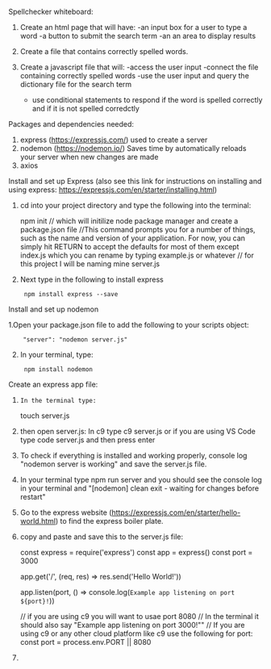 Spellchecker whiteboard:

1. Create an html page that will have:
    -an input box for a user to type a word
    -a button to submit the search term
    -an an area to display results

2. Create a file that contains correctly spelled words.

3. Create a javascript file that will:
    -access the user input
    -connect the file containing correctly spelled words
    -use the user input and query the dictionary file for the search term
    - use conditional statements to respond if the word is spelled correctly and if it is not spelled corredctly


Packages and dependencies needed:

1. express (https://expressjs.com/) used to create a server
2. nodemon (https://nodemon.io/) Saves time by automatically reloads your server when new changes are made 
3. axios


Install and set up Express (also see this link for instructions on installing  and using express: https://expressjs.com/en/starter/installing.html)

1. cd into your project directory and type the following into the terminal:
    
    npm init
// which will initilize node package manager and create a package.json file
//This command prompts you for a number of things, such as the name and version 
of your application. For now, you can simply hit RETURN to accept the defaults for most of them except index.js which you can rename by typing  example.js or whatever
// for this project I will be naming mine server.js

2. Next type in the following to install express
        
        npm install express --save
 
Install and set up nodemon

1.Open your package.json file to add the following to your scripts object:

        "server": "nodemon server.js"
        
2. In your terminal, type:
    

        npm install nodemon


Create an express app file:

   1.     In the terminal type:
        touch server.js
   
   2. then open server.js:
        In c9 type c9 server.js or if you are using VS Code type code server.js and then press enter
        
   3. To check if everything is installed and working properly, console log "nodemon server is working" and save the server.js file.
   4. In your terminal type npm run server and you should see the console log in your terminal and "[nodemon] clean exit - waiting for changes before restart"
   5.  Go to the express website (https://expressjs.com/en/starter/hello-world.html) to find the express boiler plate. 
   6.  copy and paste and save this to the server.js file:
   
        const express = require('express')
        const app = express()
        const port = 3000

        app.get('/', (req, res) => res.send('Hello World!'))

        app.listen(port, () => console.log(`Example app listening on port ${port}!`))
        
        // if you are using c9 you will want to usae port 8080
        // In the terminal it should also say "Example app listening on port 3000!"" 
        // If you are using c9 or any other cloud platform like c9 use the following for port:
        const port = process.env.PORT || 8080
   7.         


